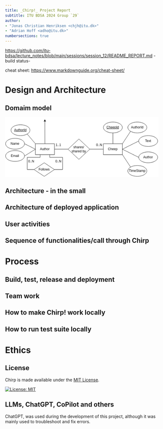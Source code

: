 ```yaml
---
title: _Chirp!_ Project Report
subtitle: ITU BDSA 2024 Group `29`
author:
- "Jonas Christian Henriksen <chjh@itu.dk>"
- "Adrian Hoff <adho@itu.dk>"
numbersections: true
---
```



https://github.com/itu-bdsa/lecture_notes/blob/main/sessions/session_12/README_REPORT.md
-build status-

cheat sheet: https://www.markdownguide.org/cheat-sheet/

# Design and Architecture

## Domaim model
![alt text](./diagrams/drawio-assets/DomainModel-Side-1.png)

## Architecture - in the small

## Architecture of deployed application

## User activities

## Sequence of functionalities/call through Chirp

# Process

## Build, test, release and deployment

## Team work

## How to make Chirp! work locally

## How to run test suite locally

# Ethics

## License

Chirp is made available under the [MIT License](https://opensource.org/license/mit).

[![License: MIT](https://img.shields.io/badge/License-MIT-orange.svg)](https://opensource.org/licenses/MIT)

## LLMs, ChatGPT, CoPilot and others

ChatGPT, was used during the development of this project, although it was mainly used to troubleshoot and fix errors.
